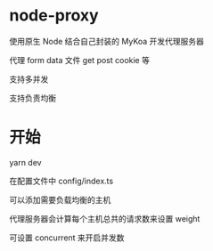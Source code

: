 # node-proxy

使用原生 Node 结合自己封装的 MyKoa 开发代理服务器

代理 form data 文件 get post cookie 等

支持多并发

支持负责均衡

# 开始

yarn dev

在配置文件中 config/index.ts

可以添加需要负载均衡的主机

代理服务器会计算每个主机总共的请求数来设置 weight

可设置 concurrent 来开启并发数
